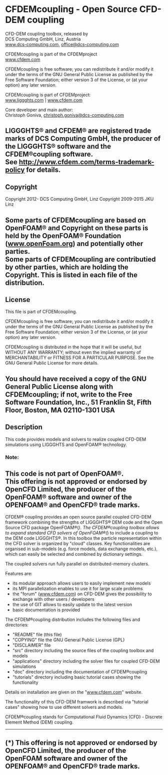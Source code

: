 # CFDEMcoupling - Open Source CFD-DEM coupling

CFD-DEM coupling toolbox, released by  
DCS Computing GmbH, Linz, Austria  
www.dcs-computing.com, office@dcs-computing.com

CFDEMcoupling is part of the CFDEMproject  
www.cfdem.com

CFDEMcoupling is free software; you can redistribute it and/or modify it
under the terms of the GNU General Public License as published by the
Free Software Foundation; either version 3 of the License, or (at your
option) any later version.

CFDEMcoupling is part of CFDEMproject:  
www.liggghts.com | www.cfdem.com

Core developer and main author:  
Christoph Goniva, christoph.goniva@dcs-computing.com

LIGGGHTS® and CFDEM® are registered trade marks of DCS Computing GmbH, 
the producer of the LIGGGHTS® software and the CFDEM®coupling software.  
See http://www.cfdem.com/terms-trademark-policy for details.
---
## Copyright

Copyright 2012-         DCS Computing GmbH, Linz
Copyright 2009-2015     JKU Linz

Some parts of CFDEMcoupling are based on OpenFOAM® and Copyright on these
parts is held by the OpenFOAM® Foundation (www.openFoam.org)
and potentially other parties.  
Some parts of CFDEMcoupling are contributied by other parties, which are
holding the Copyright. This is listed in each file of the distribution.
---
## License

This file is part of CFDEMcoupling.

CFDEMcoupling is free software; you can redistribute it and/or modify it
under the terms of the GNU General Public License as published by the
Free Software Foundation; either version 3 of the License, or (at your
option) any later version.

CFDEMcoupling is distributed in the hope that it will be useful, but WITHOUT
ANY WARRANTY; without even the implied warranty of MERCHANTABILITY or
FITNESS FOR A PARTICULAR PURPOSE.  See the GNU General Public License
for more details.

You should have received a copy of the GNU General Public License
along with CFDEMcoupling; if not, write to the Free Software Foundation,
Inc., 51 Franklin St, Fifth Floor, Boston, MA 02110-1301 USA
---
## Description
This code provides models and solvers to realize coupled CFD-DEM simulations
using LIGGGHTS and OpenFOAM® technology.
### Note:
This code is not part of OpenFOAM®.  
This offering is not approved or endorsed by OpenCFD Limited, 
the producer of the OpenFOAM® software and owner of the OPENFOAM®
and OpenCFD®  trade marks.
---


CFDEM® coupling provides an open source parallel coupled CFD-DEM framework 
combining the strengths of LIGGGHTS® DEM code and the Open Source 
CFD package OpenFOAM®(*). The CFDEM®coupling toolbox allows to expand 
standard CFD solvers of OpenFOAM®(*) to include a coupling to the DEM 
code LIGGGHTS®. In this toolbox the particle representation within the 
CFD solver is organized by "cloud" classes. Key functionalities are organised 
in sub-models (e.g. force models, data exchange models, etc.), which can easily 
be selected and combined by dictionary settings.

The coupled solvers run fully parallel on distributed-memory clusters. 

Features are:

* its modular approach allows users to easily implement new models
* its MPI parallelization enables to use it for large scale problems
* the "forum" (www.cfdem.com) on CFD-DEM gives the possibility
  to exchange with other users / developers
* the use of GIT allows to easily update to the latest version
* basic documentation is provided

The CFDEM®coupling distribution includes the following files and directories:

* "README" file (this file)
* "COPYING" file the GNU General Public License (GPL)
* "DISCLAIMER" file
* "src" directory including the source files of the coupling toolbox and models
* "applications" directory including the solver files for coupled CFD-DEM simulations
* "doc" directory including the documentation of CFDEM®coupling
* "tutorials" directory including basic tutorial cases showing the functionality

Details on installation are given on the "www.cfdem.com" website.

The functionality of this CFD-DEM framwork is described via "tutorial cases"
showing how to use different solvers and models.

CFDEM®coupling stands for Computational Fluid Dynamics (CFD) -
Discrete Element Method (DEM) coupling.

---
(*) This offering is not approved or endorsed by OpenCFD Limited,
the producer of the OpenFOAM software and 
owner of the OPENFOAM® and OpenCFD® trade marks.
---
